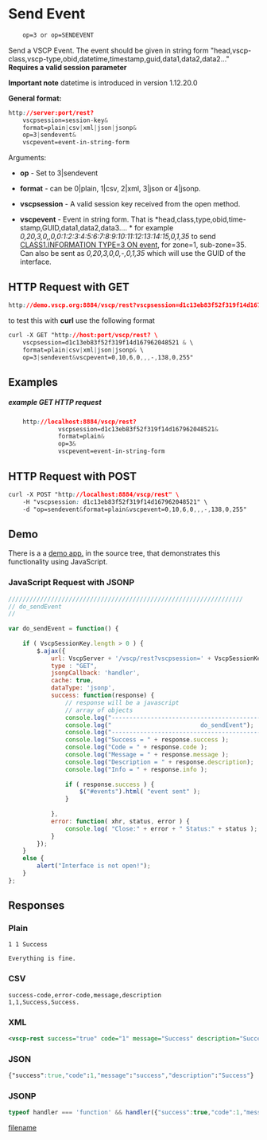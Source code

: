# Send Event

```css
    op=3 or op=SENDEVENT
```  
    
Send a VSCP Event. The event should be given in string form "head,vscp-class,vscp-type,obid,datetime,timestamp,guid,data1,data2,data2..." **Requires a valid session parameter**

**Important note** datetime is introduced in version 1.12.20.0

**General format:**

```css
http://server:port/rest?
    vscpsession=session-key&
    format=plain|csv|xml|json|jsonp&
    op=3|sendevent&
    vscpevent=event-in-string-form
```

Arguments:


*  **op** - Set to 3|sendevent

*  **format** - can be 0|plain, 1|csv, 2|xml, 3|json or 4|jsonp.

*  **vscpsession** - A valid session key received from the open method.

*  **vscpevent** - Event in string form. That is *head,class,type,obid,time-stamp,GUID,data1,data2,data3.... * for example *0,20,3,0,,0,0:1:2:3:4:5:6:7:8:9:10:11:12:13:14:15,0,1,35* to send [CLASS1.INFORMATION TYPE=3 ON event](http://docs.vscp.org/spec/latest/#/./class1.information?id=type3-0x03-on), for zone=1, sub-zone=35. Can also be sent as *0,20,3,0,0,-,0,1,35* which will use the GUID of the interface.

## HTTP Request with GET

```css
http://demo.vscp.org:8884/vscp/rest?vscpsession=d1c13eb83f52f319f14d167962048521 &format=plain|csv|xml|json|jsonp&op=3|sendevent&vscpevent=0,10,6,0,,,-,138,0,255    
```

to test this with **curl** use the following format

```css
curl -X GET "http://host:port/vscp/rest? \
    vscpsession=d1c13eb83f52f319f14d167962048521 & \
    format=plain|csv|xml|json|jsonp& \
    op=3|sendevent&vscpevent=0,10,6,0,,,-,138,0,255"
```


## Examples

##### example GET HTTP request

```css
    http://localhost:8884/vscp/rest?  
              vscpsession=d1c13eb83f52f319f14d167962048521&
              format=plain&
              op=3&
              vscpevent=event-in-string-form
```  


##  HTTP Request with POST

```css
curl -X POST "http://localhost:8884/vscp/rest" \
    -H "vscpsession: d1c13eb83f52f319f14d167962048521" \ 
    -d "op=sendevent&format=plain&vscpevent=0,10,6,0,,,-,138,0,255"     
```

## Demo

There is a a [demo app.](https://github.com/grodansparadis/vscp-ux/tree/master/rest) in the source tree, that demonstrates this functionality using JavaScript.

### JavaScript Request with JSONP

```javascript
//////////////////////////////////////////////////////////////////
// do_sendEvent
//
		
var do_sendEvent = function() {
			
    if ( VscpSessionKey.length > 0 ) {	
        $.ajax({
            url: VscpServer + '/vscp/rest?vscpsession=' + VscpSessionKey + '&format=jsonp&op=sendevent&vscpevent=' + txtSendEvent,
            type : "GET",
            jsonpCallback: 'handler',
            cache: true,
            dataType: 'jsonp',
            success: function(response) {
                // response will be a javascript
                // array of objects
                console.log("-----------------------------------------------------------");
                console.log("                         do_sendEvent");
                console.log("-----------------------------------------------------------");
                console.log("Success = " + response.success );
                console.log("Code = " + response.code );
                console.log("Message = " + response.message );
                console.log("Description = " + response.description);
                console.log("Info = " + response.info );
					
                if ( response.success ) {
                    $("#events").html( "event sent" );
                }					
					
            },
            error: function( xhr, status, error ) {
                console.log( "Close:" + error + " Status:" + status );
            }
        });
    }
    else {
        alert("Interface is not open!");
    }
};
```

## Responses

### Plain

	
	1 1 Success 
	
	Everything is fine.


### CSV

	
	success-code,error-code,message,description
	1,1,Success,Success.


### XML

```xml
<vscp-rest success="true" code="1" message="Success" description="Success."/>
```

### JSON

```css
{"success":true,"code":1,"message":"success","description":"Success"}
```

### JSONP

```javascript
typeof handler === 'function' && handler({"success":true,"code":1,"message":"success","description":"Success"});
```



[filename](./bottom_copyright.md ':include')
